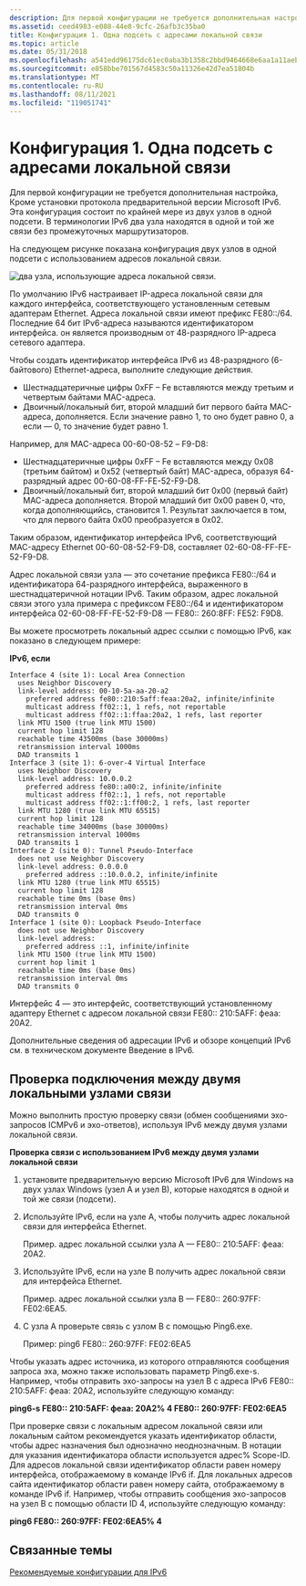 ```yaml
---
description: Для первой конфигурации не требуется дополнительная настройка, Кроме установки протокола предварительной версии Microsoft IPv6.
ms.assetid: ceed4983-e088-44e8-9cfc-26afb3c35ba0
title: Конфигурация 1. Одна подсеть с адресами локальной связи
ms.topic: article
ms.date: 05/31/2018
ms.openlocfilehash: a541edd96175dc61ec0aba3b1358c2bbd9464668e6aa1a11aeb6f2097e5b13bc
ms.sourcegitcommit: e858bbe701567d4583c50a11326e42d7ea51804b
ms.translationtype: MT
ms.contentlocale: ru-RU
ms.lasthandoff: 08/11/2021
ms.locfileid: "119051741"
---
```

# <a name="configuration-1-single-subnet-with-link-local-addresses"></a>Конфигурация 1. Одна подсеть с адресами локальной связи

Для первой конфигурации не требуется дополнительная настройка, Кроме установки протокола предварительной версии Microsoft IPv6. Эта конфигурация состоит по крайней мере из двух узлов в одной подсети. В терминологии IPv6 два узла находятся в одной и той же связи без промежуточных маршрутизаторов.

На следующем рисунке показана конфигурация двух узлов в одной подсети с использованием адресов локальной связи.

![два узла, использующие адреса локальной связи.](images/v6mig-1.png)

По умолчанию IPv6 настраивает IP-адреса локальной связи для каждого интерфейса, соответствующего установленным сетевым адаптерам Ethernet. Адреса локальной связи имеют префикс FE80::/64. Последние 64 бит IPv6-адреса называются идентификатором интерфейса. он является производным от 48-разрядного IP-адреса сетевого адаптера.

Чтобы создать идентификатор интерфейса IPv6 из 48-разрядного (6-байтового) Ethernet-адреса, выполните следующие действия.

-   Шестнадцатеричные цифры 0xFF – Fe вставляются между третьим и четвертым байтами MAC-адреса.
-   Двоичный/локальный бит, второй младший бит первого байта MAC-адреса, дополняется. Если значение равно 1, то оно будет равно 0, а если — 0, то значение будет равно 1.

Например, для MAC-адреса 00-60-08-52 – F9-D8:

-   Шестнадцатеричные цифры 0xFF – Fe вставляются между 0x08 (третьим байтом) и 0x52 (четвертый байт) MAC-адреса, образуя 64-разрядный адрес 00-60-08-FF-FE-52-F9-D8.
-   Двоичный/локальный бит, второй младший бит 0x00 (первый байт) MAC-адреса дополняется. Второй младший бит 0x00 равен 0, что, когда дополняющийсь, становится 1. Результат заключается в том, что для первого байта 0x00 преобразуется в 0x02.

Таким образом, идентификатор интерфейса IPv6, соответствующий MAC-адресу Ethernet 00-60-08-52-F9-D8, составляет 02-60-08-FF-FE-52-F9-D8.

Адрес локальной связи узла — это сочетание префикса FE80::/64 и идентификатора 64-разрядного интерфейса, выраженного в шестнадцатеричной нотации IPv6. Таким образом, адрес локальной связи этого узла примера с префиксом FE80::/64 и идентификатором интерфейса 02-60-08-FF-FE-52-F9-D8 — FE80:: 260:8FF: FE52: F9D8.

Вы можете просмотреть локальный адрес ссылки с помощью IPv6, как показано в следующем примере:

**IPv6, если**

``` syntax
Interface 4 (site 1): Local Area Connection
  uses Neighbor Discovery
  link-level address: 00-10-5a-aa-20-a2
    preferred address fe80::210:5aff:feaa:20a2, infinite/infinite
    multicast address ff02::1, 1 refs, not reportable
    multicast address ff02::1:ffaa:20a2, 1 refs, last reporter
  link MTU 1500 (true link MTU 1500)
  current hop limit 128
  reachable time 43500ms (base 30000ms)
  retransmission interval 1000ms
  DAD transmits 1
Interface 3 (site 1): 6-over-4 Virtual Interface
  uses Neighbor Discovery
  link-level address: 10.0.0.2
    preferred address fe80::a00:2, infinite/infinite
    multicast address ff02::1, 1 refs, not reportable
    multicast address ff02::1:ff00:2, 1 refs, last reporter
  link MTU 1280 (true link MTU 65515)
  current hop limit 128
  reachable time 34000ms (base 30000ms)
  retransmission interval 1000ms
  DAD transmits 1
Interface 2 (site 0): Tunnel Pseudo-Interface
  does not use Neighbor Discovery
  link-level address: 0.0.0.0
    preferred address ::10.0.0.2, infinite/infinite
  link MTU 1280 (true link MTU 65515)
  current hop limit 128
  reachable time 0ms (base 0ms)
  retransmission interval 0ms
  DAD transmits 0
Interface 1 (site 0): Loopback Pseudo-Interface
  does not use Neighbor Discovery
  link-level address:
    preferred address ::1, infinite/infinite
  link MTU 1500 (true link MTU 1500)
  current hop limit 1
  reachable time 0ms (base 0ms)
  retransmission interval 0ms
  DAD transmits 0
```

Интерфейс 4 — это интерфейс, соответствующий установленному адаптеру Ethernet с адресом локальной связи FE80:: 210:5AFF: феаа: 20A2.

Дополнительные сведения об адресации IPv6 и обзоре концепций IPv6 см. в техническом документе Введение в IPv6.

## <a name="testing-connectivity-between-two-link-local-hosts"></a>Проверка подключения между двумя локальными узлами связи

Можно выполнить простую проверку связи (обмен сообщениями эхо-запросов ICMPv6 и эхо-ответов), используя IPv6 между двумя узлами локальной связи.

**Проверка связи с использованием IPv6 между двумя узлами локальной связи**

1.  установите предварительную версию Microsoft IPv6 для Windows на двух узлах Windows (узел A и узел B), которые находятся в одной и той же связи (подсети).
2.  Используйте IPv6, если на узле A, чтобы получить адрес локальной связи для интерфейса Ethernet.

    Пример. адрес локальной ссылки узла A — FE80:: 210:5AFF: феаа: 20A2.

3.  Используйте IPv6, если на узле B получить адрес локальной связи для интерфейса Ethernet.

    Пример. адрес локальной ссылки узла B — FE80:: 260:97FF: FE02:6EA5.

4.  С узла A проверьте связь с узлом B с помощью Ping6.exe.

    Пример: ping6 FE80:: 260:97FF: FE02:6EA5

Чтобы указать адрес источника, из которого отправляются сообщения запроса эха, можно также использовать параметр Ping6.exe-s. Например, чтобы отправить эхо-запросы на узел B с адреса IPv6 FE80:: 210:5AFF: феаа: 20A2, используйте следующую команду:

**ping6-s FE80:: 210:5AFF: феаа: 20A2% 4 FE80:: 260:97FF: FE02:6EA5**

При проверке связи с локальным адресом локальной связи или локальным сайтом рекомендуется указать идентификатор области, чтобы адрес назначения был однозначно неоднозначным. В нотации для указания идентификатора области используется адрес% Scope-ID. Для адресов локальной связи идентификатор области равен номеру интерфейса, отображаемому в команде IPv6 if. Для локальных адресов сайта идентификатор области равен номеру сайта, отображаемому в команде IPv6 if. Например, чтобы отправить сообщения эхо-запросов на узел B с помощью области ID 4, используйте следующую команду:

**ping6 FE80:: 260:97FF: FE02:6EA5% 4**

## <a name="related-topics"></a>Связанные темы

<dl> <dt>

[Рекомендуемые конфигурации для IPv6](recommended-configurations-2.md)
</dt> </dl>

 

 



